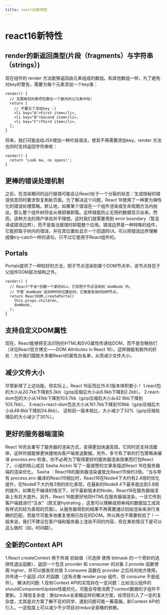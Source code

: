 ```yaml
---
title: react16新特性
---
```


# react16新特性

## render的新返回类型(片段（fragments）与字符串（strings）)
现在组件的 render 方法能够返回由元素组成的数组。和其他数组一样，为了避免对key的警告，需要为每个元素添加一个key值：
<!-- more -->
```
render() {
  // 无需再将列表项包裹在一个额外的父元素中啦!
  return [
    // 不要忘了添加key :)
    <li key="A">First item</li>,
    <li key="B">Second item</li>,
    <li key="C">Third item</li>,
  ];
}
```
将来，我们可能会给JSX增加一种片段语法，使其不再需要添加key。render 方法也同时支持返回字符串啦：
```
render() {
  return 'Look ma, no spans!';
}
```

## 更棒的错误处理机制

之前，在渲染期间的运行报错可能会让React处于一个分裂的状态：生成隐秘的错误信息同时要求恢复刷新页面。为了解决这个问题，React 16使用了一种更为弹性化的错误处理策略。默认地，如果某个错误在一个组件渲染或生命周期方法内抛出，那么整个组件树将会从根部被卸载。这样就能防止无用的数据显示出来。然而，该种方法的用户体验并不理想。这时我们就需要用到 error boundary（暂且译成错误边界），而不是每当报错时卸载整个应用。错误边界是一种特殊的组件，它能抓取子树内的错误，并在其位置处显示一个回退的UI。可以把错误边界理解成像try-catch一样的语句，只不过它是用于React组件的。

## Portals
Portals提供了一种较好的方法，把子节点渲染到某个DOM节点中，该节点存在于父组件DOM层次结构之外。

```
render() {
  // React*不会*创建一个新的div，它将把子节点渲染到`domNode`内。
  // 不管`domNode`在DOM中的位置如何，它都是有效的DOM节点。
  return ReactDOM.createPortal(
    this.props.children,
    domNode,
  );
}
```
## 支持自定义DOM属性

现在，React能够把无法识别的HTML和SVG属性传递给DOM，而不是忽略他们（详见React官方博文——DOM Attributes in React 16）。这样做能有额外的好处：允许我们摆脱大多数React的属性白名单，从而减少文件大小。

## 减少文件大小

尽管新增了上述功能，但实际上，React 16反而比15.6.1版本体积更小！
1.react包的大小从20.7kb下降到5.3kb（gzip压缩后大小从6.9kb下降到2.2kb）。
2.react-dom包的大小从141kb下降到103.7kb（gzip压缩后大小从42.9kb下降到103.7kb）。
3.react+react-dom包总大小从161.7kb下降到109kb（gzip压缩后大小从49.8kb下降到34.8kb）。
这和前一版本相比，大小减少了32%（gzip压缩处理后的大小减少了30%）。

## 更好的服务器端渲染

React 16完全重写了服务器的渲染方式，变得更加快速高效。它同时还支持流媒体，这样你就能够更快捷地向客户端发送数据。另外，多亏有了新的打包策略来编译 process.env 检查，你不必再为了取得更好的服务器渲染效果而打包React了。小组的核心成员 Sasha Aickin 写了一篇很赞的文章来描述React 16在服务器端的渲染优化。 Sasha ：React16的服务器渲染速度比React15快约3倍。“当与带有 process.env 编译的React15相比时，React16在Node4下大约有2.4倍的优化提升，在Node6下大约有3倍的优化表现，在最新的Node8.4下最多能达到3.8倍的提升。如果在不编译的情况下，对于最新版本的Node，React16在服务器端渲染上有巨大提升。另外，React 16能更好地将HTML在服务器端渲染，一旦它传到客户端就进行“注水”（原文是hydrating ，这里可以理解成把单纯的数据加工成具有样式的较为美观的页面）。从服务器得到的结果不再需要通过初始渲染来进行准确的匹配，而是尽可能多地重复使用已存在的DOM。所以再也不需要校验了！一般来说，我们不建议在客户端和服务器上渲染不同的内容，但在某些情况下是可以这么做的（如，时间戳）。

## 全新的Context API

1.React.createContext 用于传递 初始值（可选择 使用 bitmask 的一个奇妙的选择性退出函数），返回一个包含 provider 和 consumer 的对象
2.provide 函数使用 higher，并可以接收任何值
3.consume 函数在 provider 之后任何地方使用，并传递一个返回 JSX 的函数（这有点像 render prop 组件，但 consume 不是组件）。
解决的问题:
1.现有Context API的实现存在一定问题：比如当父组件的shouldComponentUpdate性能优化，可能会导致消费了context数据的子组件不更新。
2.降低复杂度：类似redux全家桶这样的解决方案，给项目引入了一定的复杂度，尤其是对方案了解不足的同学，遇到问题可能一筹莫展。新Context API的引入，一定程度上可以减少不少项目对redux全家桶的依赖。

